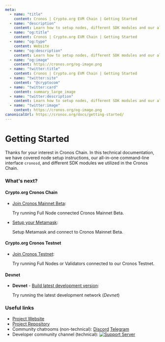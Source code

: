 ```yaml
---
meta:
  - name: "title"
    content: Cronos | Crypto.org EVM Chain | Getting Started
  - name: "description"
    content: Learn how to setup nodes, different SDK modules and our all-in-one command-line interface cronosd in this technical documentation.
  - name: "og:title"
    content: Cronos | Crypto.org EVM Chain | Getting Started
  - name: "og:type"
    content: Website
  - name: "og:description"
    content: Learn how to setup nodes, different SDK modules and our all-in-one command-line interface cronosd in this technical documentation.
  - name: "og:image"
    content: https://cronos.org/og-image.png
  - name: "twitter:title"
    content: Cronos | Crypto.org EVM Chain | Getting Started
  - name: "twitter:site"
    content: "@cryptocom"
  - name: "twitter:card"
    content: summary_large_image
  - name: "twitter:description"
    content: Learn how to setup nodes, different SDK modules and our all-in-one command-line interface cronosd in this technical documentation.
  - name: "twitter:image"
    content: https://cronos.org/og-image.png
canonicalUrl: https://cronos.org/docs/getting-started/
---
```


# Getting Started

Thanks for your interest in Cronos Chain. In this technical documentation, we have covered node setup instructions, our all-in-one command-line interface `cronosd`, and different SDK modules we utilized in the Cronos Chain.

### What's next?

#### Crypto.org Cronos Chain

- [Join Cronos Mainnet Beta](./cronos-mainnet.md):

  Try running Full Node connected Cronos Mainnet Beta.
  
- [Setup your Metamask](./metamask.md):

  Setup Metamask and connect to Cronos Mainnet Beta.

#### Crypto.org Cronos Testnet

- [Join Cronos Testnet](./cronos-testnet.md):

  Try running Full Nodes or Validators connected to our Cronos Testnet.

#### Devnet

- **Devnet** - [Build latest development version](./local-devnet.md):

  Try running the latest development network (*Devnet*)

### Useful links

 <!---TODO: UPDATE LINKS--->

- [Project Website](https://cronos.org)
- [Project Repository](https://github.com/crypto-org-chain/cronos)
- Community chatrooms (non-technical): [Discord](https://discord.gg/nsp9JTC) [Telegram](https://t.me/CryptoComOfficial)
- Developer community channel (technical): [![Support Server](https://img.shields.io/discord/783264383978569728.svg?color=7289da&label=Crypto.org Chain)](https://discord.gg/pahqHz26q4)

 <!---TODO: UPDATE LINKS--->
